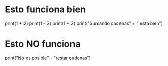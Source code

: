 # Esto funciona bien
print(1 + 2)
print(1 - 2)
print(1 * 2)
print("Sumando cadenas" + " está bien")

# Esto NO funciona
print("No es posible" - "restar cadenas")
